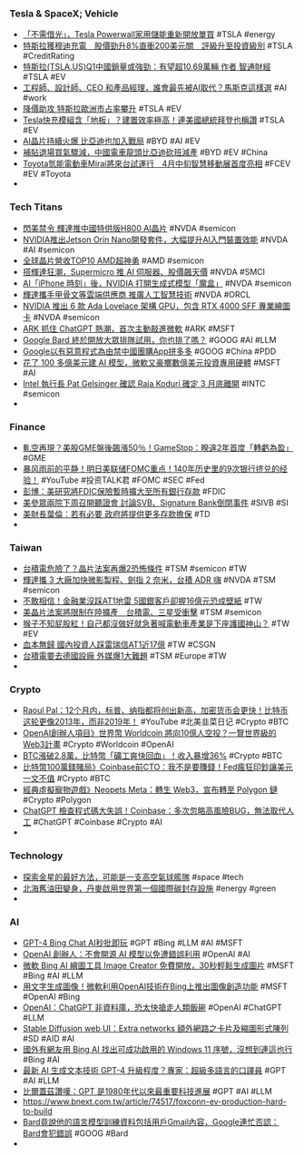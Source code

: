 ### Tesla & SpaceX; Vehicle
- [「不需借光」，Tesla Powerwall家用儲能重新開放單買](https://www.digitimes.com.tw/tech/dt/n/shwnws.asp?cnlid=1&id=0000659463_ASL58FZN5IDRDA4LUB1LC) #TSLA #energy
- [特斯拉獲穆迪充電　股價勁升8%直衝200美元關　評級升至投資級別](https://inews.hket.com/article/3487919/【TSLA】特斯拉獲穆迪充電%E3%80%80股價勁升8-直衝200美元關%E3%80%80評級升至投資級別) #TSLA #CreditRating
- [特斯拉(TSLA.US)Q1中國銷量或強勁：有望超10.69萬輛 作者 智通財經](https://m.hk.investing.com/news/stock-market-news/article-310687) #TSLA #EV
- [工程師、設計師、CEO 和產品經理，誰會最先被AI取代？馬斯克這樣選](https://www.bnext.com.tw/article/74508/placed-by-ai-sit-which-first-with-musk-ans) #AI #work
- [降價助攻 特斯拉歐洲市占率攀升](https://www.chinatimes.com/amp/realtimenews/20230321005968-260410) #TSLA #EV
- [Tesla快充模組含「地板」？建置效率極高！連美國總統拜登也稱讚](https://today.line.me/tw/v2/amp/article/VxWeY9B) #TSLA #EV
- [AI晶片持續火爆 比亞迪也加入戰局](https://m.cnyes.com/news/id/5121294) #BYD #AI #EV
- [補貼退場買氣驟減，中國電車龍頭比亞迪砍班減產](https://technews.tw/2023/03/22/byd-reduces-work-and-production/) #BYD #EV #China
- [Toyota氫能電動車Mirai將來台試運行　4月中旬智慧移動展首度亮相](https://tw.nextapple.com/gadget/20230322/62A4BA558BBDD7EFA8CCF1C2BFE97A99) #FCEV #EV #Toyota
-
### Tech Titans
- [閃美禁令 輝達推中國特供版H800 AI晶片](https://ctee.com.tw/news/china/829946.html) #NVDA #semicon
- [NVIDIA推出Jetson Orin Nano開發套件，大幅提升AI入門裝置效能](https://www.techbang.com/posts/104819-nvidia-jetson-orin-nano-kit) #NVDA #AI #semicon
- [全球晶片營收TOP10 AMD超神勇](https://news.xfastest.com/others/125647/chip-top10/) #AMD #semicon
- [搭輝達狂潮，Supermicro 推 AI 伺服器、股價飆天價](https://technews.tw/2023/03/22/supermicro-nvidia-hgx-h100-8-gpu/) #NVDA #SMCI
- [AI「iPhone 時刻」後，NVIDIA 打開生成式模型「魔盒」](https://technews.tw/2023/03/22/nvidia-dgx-cloud/) #NVDA #semicon
- [輝達攜手甲骨文等雲端供應商 推廣人工智慧技術](https://news.cnyes.com/news/id/5121651) #NVDA #ORCL
- [NVIDIA 推出 6 款 Ada Lovelace 架構 GPU，包含 RTX 4000 SFF 專業繪圖卡](https://benchlife.info/nvidia-introduce-more-ada-lovelace-gpu-for-mobile-workstation/) #NVDA #semicon
- [ARK 抓住 ChatGPT 熱潮，首次主動敲進微軟](https://technews.tw/2023/03/22/cathie-wood-catches-up-with-the-chatgpt-craze-as-arks-internet-fund-snaps-up-microsoft-stock-for-the-1st-time/) #ARK #MSFT
- [Google Bard 終於開放大眾排隊試用，你也排了嗎？](https://www.kocpc.com.tw/archives/485191) #GOOG #AI #LLM
- [Google以有惡意程式為由禁中國團購App拼多多](https://www.ithome.com.tw/news/156029) #GOOG #China #PDD
- [花了 100 多億美元建 AI 模型，微軟又豪擲數億美元投資專用硬體](https://technews.tw/2023/03/22/microsoft-details-its-chatgpt-hardware-investments/) #MSFT #AI
- [Intel 執行長 Pat Gelsinger 確認 Raja Koduri 確定 3 月底離開](https://benchlife.info/raja-koduri-will-quit-intel-after-6-year-with-intel-graphics/) #INTC #semicon
-
### Finance
- [軋空再現？美股GME盤後飆漲50％！GameStop：睽違2年首度「轉虧為盈」](https://www.blocktempo.com/gamestop-stock-soars-after-posts-first-quarterly-profit-in-two-years/) #GME
- [暴风雨前的平静！明日美联储FOMC重点！140年历史里的9次银行挤兑的经验！](https://www.youtube.com/watch?v=crC548BVdMg) #YouTube #投资TALK君 #FOMC #SEC #Fed
- [彭博：美研究將FDIC保險暫時擴大至所有銀行存款](https://m.cnyes.com/news/id/5117568) #FDIC
- [美參眾兩院下周召開聽證會 討論SVB、Signature Bank倒閉事件](https://m.cnyes.com/news/id/5121672) #SIVB #SI
- [美財長葉倫：若有必要 政府將提供更多存款擔保](https://news.cnyes.com/news/id/5121480) #TD
-
### Taiwan
- [台積電危險了？晶片法案再爆2恐怖條件](https://ctee.com.tw/news/global/829864.html) #TSM #semicon #TW
- [輝達攜 3 大廠加快微影製程、劍指 2 奈米，台積 ADR 嗨](https://technews.tw/2023/03/22/nvidia-eda-tsmc/) #NVDA #TSM #semicon
- [不敢相信！金融業沒踩AT1地雷 5國銀客戶卻握16億元恐成壁紙](https://m.cnyes.com/news/id/5121323) #TW
- [美晶片法案將限制在陸擴產　台積電、三星受衝擊](https://today.line.me/tw/v2/article/l2azlLB) #TSM #semicon
- [猴子不知屁股紅！自己都沒做好就急著喊電動車產業是下座護國神山？](https://technews.tw/2023/03/21/charging-station-policy/) #TW #EV
- [血本無歸 國內投資人踩雷瑞信AT1近17億](https://ctee.com.tw/news/finance/829428.html) #TW #CSGN
- [台積電要去德國設廠 外媒爆1大難題](https://ctee.com.tw/news/tech/829114.html) #TSM #Europe #TW
-
### Crypto
- [Raoul Pal：12个月内，标普、纳指都将创出新高，加密货币会更快！比特币这轮更像2013年，而非2019年！](https://www.youtube.com/watch?v=K0UU0WnyPW4) #YouTube #北美韭菜日记 #Crypto #BTC
- [OpenAI創辦人項目》世界幣 Worldcoin 將向10億人空投？一覽世界級的Web3計畫](https://www.blocktempo.com/worldcoin-will-airdrop-to-the-1b-users-of-whole-world/) #Crypto #Worldcoin #OpenAI
- [BTC漲破2.8萬，比特幣「礦工爽快回血」！收入暴增36%](https://www.blocktempo.com/bitcoin-rally-is-pure-gravy-for-miners-finally-seeing-a-light-at-the-end-of-the-tunnel/) #Crypto #BTC
- [比特幣100萬鎂賭局》Coinbase前CTO：我不是要賺錢！Fed瘋狂印鈔讓美元一文不值](https://www.blocktempo.com/former-coinbase-ctos-million-dollar-gamble/) #Crypto #BTC
- [經典虛擬寵物遊戲》Neopets Meta：轉生 Web3，宣布轉至 Polygon 鏈](https://www.blocktempo.com/neopets-metaverse-transition-from-web2-to-web3/) #Crypto #Polygon
- [ChatGPT 檢查程式碼大失誤！Coinbase：多次忽略高風險BUG，無法取代人工](https://www.blocktempo.com/coinbae-publish-token-security-with-chatgpt/) #ChatGPT #Coinbase #Crypto #AI
-
### Technology
- [探索金星的最好方法，可能是一支高空氣球艦隊](https://technews.tw/2023/03/22/venus-balloon-planet/) #space #tech
- [北海舊油田變身，丹麥啟用世界第一個國際碳封存設施](https://technews.tw/2023/03/20/denmark-carbon-capture-and-storage-plan/) #energy #green
-
### AI
- [GPT-4 Bing Chat AI秒批即玩](https://www.hk01.com/數碼生活/877972/gpt-4-bing-chat-ai秒批即玩-1步突破等侯名單-即用新版試用捷徑) #GPT #Bing #LLM #AI #MSFT
- [OpenAI 創辦人：不會開源 AI 模型以免遭錯誤利用](https://technews.tw/2023/03/22/open-source-ai-development-is-a-bad-decision/) #OpenAI #AI
- [微軟 Bing AI 繪圖工具 Image Creator 免費開放，30秒輕鬆生成圖片](https://www.playpcesor.com/2023/03/bing-ai-image-creator-30.html) #MSFT #Bing #AI #LLM
- [用文字生成圖像！微軟利用OpenAI技術在Bing上推出圖像創造功能](https://m.cnyes.com/news/id/5121596) #MSFT #OpenAI #Bing
- [OpenAI：ChatGPT 非資料庫，恐太快搶走人類飯碗](https://technews.tw/2023/03/21/openai-ceo-sam-altman-says-ai-will-reshape-society-acknowledges-risks-a-little-bit-scared-of-this/) #OpenAI #ChatGPT #LLM
- [Stable Diffusion web UI：Extra networks 額外網路之卡片及縮圖形式陳列](https://mnya.tw/cc/word/1977.html) #SD #AID #AI
- [國外有網友用 Bing AI 找出可成功啟用的 Windows 11 序號，沒想到連這也行](https://www.kocpc.com.tw/archives/485207) #Bing #AI
- [最新 AI 生成文本技術 GPT-4 升級程度？專家：超級多語言的口譯員](https://technews.tw/2023/03/22/gpt-4-ai/) #GPT #AI #LLM
- [比爾蓋茲讚嘆：GPT 是1980年代以來最重要科技進展](https://m.cnyes.com/news/id/5121676) #GPT #AI #LLM
- https://www.bnext.com.tw/article/74517/foxconn-ev-production-hard-to-build
- [Bard竟說他的語言模型訓練資料包括用戶Gmail內容，Google連忙否認：Bard會犯錯誤](https://www.techbang.com/posts/104855-bard-said-his-language-model-training-data-included-your) #GOOG #Bard
-